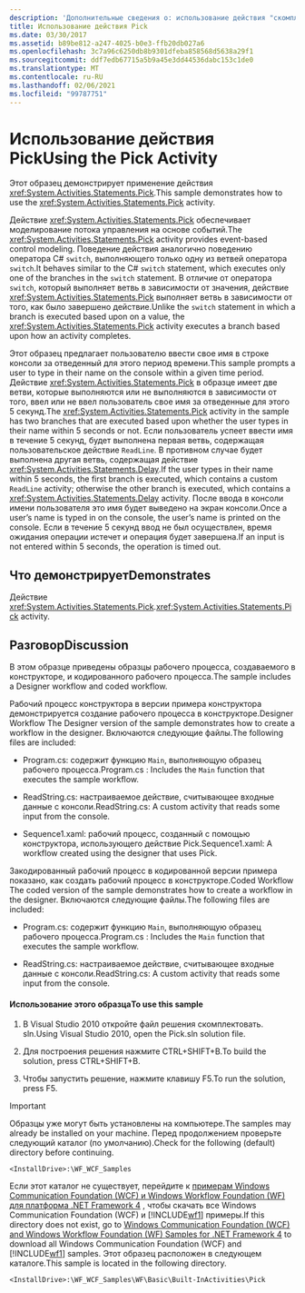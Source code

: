 ```yaml
---
description: 'Дополнительные сведения о: использование действия "скомплектовать"'
title: Использование действия Pick
ms.date: 03/30/2017
ms.assetid: b89be812-a247-4025-b0e3-ffb20db027a6
ms.openlocfilehash: 3c7a96c6250db8b9301dfeba858568d5638a29f1
ms.sourcegitcommit: ddf7edb67715a5b9a45e3dd44536dabc153c1de0
ms.translationtype: MT
ms.contentlocale: ru-RU
ms.lasthandoff: 02/06/2021
ms.locfileid: "99787751"
---
```

# <a name="using-the-pick-activity"></a><span data-ttu-id="8ce21-103">Использование действия Pick</span><span class="sxs-lookup"><span data-stu-id="8ce21-103">Using the Pick Activity</span></span>

<span data-ttu-id="8ce21-104">Этот образец демонстрирует применение действия <xref:System.Activities.Statements.Pick>.</span><span class="sxs-lookup"><span data-stu-id="8ce21-104">This sample demonstrates how to use the <xref:System.Activities.Statements.Pick> activity.</span></span>

 <span data-ttu-id="8ce21-105">Действие <xref:System.Activities.Statements.Pick> обеспечивает моделирование потока управления на основе событий.</span><span class="sxs-lookup"><span data-stu-id="8ce21-105">The <xref:System.Activities.Statements.Pick> activity provides event-based control modeling.</span></span> <span data-ttu-id="8ce21-106">Поведение действия аналогично поведению оператора C# `switch`, выполняющего только одну из ветвей оператора `switch`.</span><span class="sxs-lookup"><span data-stu-id="8ce21-106">It behaves similar to the C# `switch` statement, which executes only one of the branches in the `switch` statement.</span></span> <span data-ttu-id="8ce21-107">В отличие от оператора `switch`, который выполняет ветвь в зависимости от значения, действие <xref:System.Activities.Statements.Pick> выполняет ветвь в зависимости от того, как было завершено действие.</span><span class="sxs-lookup"><span data-stu-id="8ce21-107">Unlike the `switch` statement in which a branch is executed based upon on a value, the <xref:System.Activities.Statements.Pick> activity executes a branch based upon how an activity completes.</span></span>

 <span data-ttu-id="8ce21-108">Этот образец предлагает пользователю ввести свое имя в строке консоли за отведенный для этого период времени.</span><span class="sxs-lookup"><span data-stu-id="8ce21-108">This sample prompts a user to type in their name on the console within a given time period.</span></span> <span data-ttu-id="8ce21-109">Действие <xref:System.Activities.Statements.Pick> в образце имеет две ветви, которые выполняются или не выполняются в зависимости от того, ввел или не ввел пользователь свое имя за отведенные для этого 5 секунд.</span><span class="sxs-lookup"><span data-stu-id="8ce21-109">The <xref:System.Activities.Statements.Pick> activity in the sample has two branches that are executed based upon whether the user types in their name within 5 seconds or not.</span></span> <span data-ttu-id="8ce21-110">Если пользователь успеет ввести имя в течение 5 секунд, будет выполнена первая ветвь, содержащая пользовательское действие `ReadLine`. В противном случае будет выполнена другая ветвь, содержащая действие <xref:System.Activities.Statements.Delay>.</span><span class="sxs-lookup"><span data-stu-id="8ce21-110">If the user types in their name within 5 seconds, the first branch is executed, which contains a custom `ReadLine` activity; otherwise the other branch is executed, which contains a <xref:System.Activities.Statements.Delay> activity.</span></span> <span data-ttu-id="8ce21-111">После ввода в консоли имени пользователя это имя будет выведено на экран консоли.</span><span class="sxs-lookup"><span data-stu-id="8ce21-111">Once a user’s name is typed in on the console, the user’s name is printed on the console.</span></span> <span data-ttu-id="8ce21-112">Если в течение 5 секунд ввод не был осуществлен, время ожидания операции истечет и операция будет завершена.</span><span class="sxs-lookup"><span data-stu-id="8ce21-112">If an input is not entered within 5 seconds, the operation is timed out.</span></span>

## <a name="demonstrates"></a><span data-ttu-id="8ce21-113">Что демонстрирует</span><span class="sxs-lookup"><span data-stu-id="8ce21-113">Demonstrates</span></span>

 <span data-ttu-id="8ce21-114">Действие <xref:System.Activities.Statements.Pick>.</span><span class="sxs-lookup"><span data-stu-id="8ce21-114"><xref:System.Activities.Statements.Pick> activity.</span></span>

## <a name="discussion"></a><span data-ttu-id="8ce21-115">Разговор</span><span class="sxs-lookup"><span data-stu-id="8ce21-115">Discussion</span></span>

 <span data-ttu-id="8ce21-116">В этом образце приведены образцы рабочего процесса, создаваемого в конструкторе, и кодированного рабочего процесса.</span><span class="sxs-lookup"><span data-stu-id="8ce21-116">The sample includes a Designer workflow and coded workflow.</span></span>

 <span data-ttu-id="8ce21-117">Рабочий процесс конструктора в версии примера конструктора демонстрируется создание рабочего процесса в конструкторе.</span><span class="sxs-lookup"><span data-stu-id="8ce21-117">Designer Workflow The Designer version of the sample demonstrates how to create a workflow in the designer.</span></span> <span data-ttu-id="8ce21-118">Включаются следующие файлы.</span><span class="sxs-lookup"><span data-stu-id="8ce21-118">The following files are included:</span></span>

- <span data-ttu-id="8ce21-119">Program.cs: содержит функцию `Main`, выполняющую образец рабочего процесса.</span><span class="sxs-lookup"><span data-stu-id="8ce21-119">Program.cs : Includes the `Main` function that executes the sample workflow.</span></span>

- <span data-ttu-id="8ce21-120">ReadString.cs: настраиваемое действие, считывающее входные данные с консоли.</span><span class="sxs-lookup"><span data-stu-id="8ce21-120">ReadString.cs: A custom activity that reads some input from the console.</span></span>

- <span data-ttu-id="8ce21-121">Sequence1.xaml: рабочий процесс, созданный с помощью конструктора, использующего действие Pick.</span><span class="sxs-lookup"><span data-stu-id="8ce21-121">Sequence1.xaml: A workflow created using the designer that uses Pick.</span></span>

 <span data-ttu-id="8ce21-122">Закодированный рабочий процесс в кодированной версии примера показано, как создать рабочий процесс в конструкторе.</span><span class="sxs-lookup"><span data-stu-id="8ce21-122">Coded Workflow The coded version of the sample demonstrates how to create a workflow in the designer.</span></span> <span data-ttu-id="8ce21-123">Включаются следующие файлы.</span><span class="sxs-lookup"><span data-stu-id="8ce21-123">The following files are included:</span></span>

- <span data-ttu-id="8ce21-124">Program.cs: содержит функцию `Main`, выполняющую образец рабочего процесса.</span><span class="sxs-lookup"><span data-stu-id="8ce21-124">Program.cs : Includes the `Main` function that executes the sample workflow.</span></span>

- <span data-ttu-id="8ce21-125">ReadString.cs: настраиваемое действие, считывающее входные данные с консоли.</span><span class="sxs-lookup"><span data-stu-id="8ce21-125">ReadString.cs: A custom activity that reads some input from the console.</span></span>

#### <a name="to-use-this-sample"></a><span data-ttu-id="8ce21-126">Использование этого образца</span><span class="sxs-lookup"><span data-stu-id="8ce21-126">To use this sample</span></span>

1. <span data-ttu-id="8ce21-127">В Visual Studio 2010 откройте файл решения скомплектовать. sln.</span><span class="sxs-lookup"><span data-stu-id="8ce21-127">Using Visual Studio 2010, open the Pick.sln solution file.</span></span>

2. <span data-ttu-id="8ce21-128">Для построения решения нажмите CTRL+SHIFT+B.</span><span class="sxs-lookup"><span data-stu-id="8ce21-128">To build the solution, press CTRL+SHIFT+B.</span></span>

3. <span data-ttu-id="8ce21-129">Чтобы запустить решение, нажмите клавишу F5.</span><span class="sxs-lookup"><span data-stu-id="8ce21-129">To run the solution, press F5.</span></span>

> [!IMPORTANT]
> <span data-ttu-id="8ce21-130">Образцы уже могут быть установлены на компьютере.</span><span class="sxs-lookup"><span data-stu-id="8ce21-130">The samples may already be installed on your machine.</span></span> <span data-ttu-id="8ce21-131">Перед продолжением проверьте следующий каталог (по умолчанию).</span><span class="sxs-lookup"><span data-stu-id="8ce21-131">Check for the following (default) directory before continuing.</span></span>  
>
> `<InstallDrive>:\WF_WCF_Samples`  
>
> <span data-ttu-id="8ce21-132">Если этот каталог не существует, перейдите к [примерам Windows Communication Foundation (WCF) и Windows Workflow Foundation (WF) для платформа .NET Framework 4](https://www.microsoft.com/download/details.aspx?id=21459) , чтобы скачать все Windows Communication Foundation (WCF) и [!INCLUDE[wf1](../../../../includes/wf1-md.md)] примеры.</span><span class="sxs-lookup"><span data-stu-id="8ce21-132">If this directory does not exist, go to [Windows Communication Foundation (WCF) and Windows Workflow Foundation (WF) Samples for .NET Framework 4](https://www.microsoft.com/download/details.aspx?id=21459) to download all Windows Communication Foundation (WCF) and [!INCLUDE[wf1](../../../../includes/wf1-md.md)] samples.</span></span> <span data-ttu-id="8ce21-133">Этот образец расположен в следующем каталоге.</span><span class="sxs-lookup"><span data-stu-id="8ce21-133">This sample is located in the following directory.</span></span>  
>
> `<InstallDrive>:\WF_WCF_Samples\WF\Basic\Built-InActivities\Pick`
